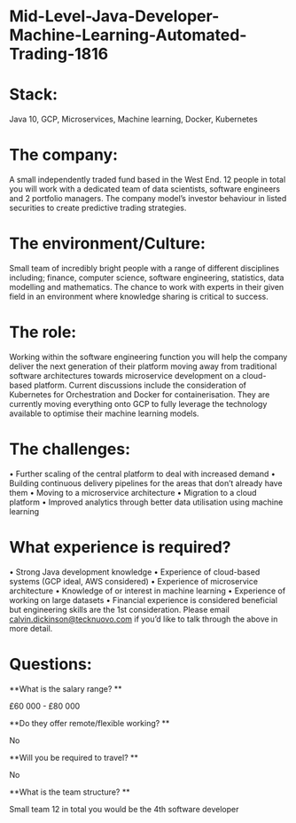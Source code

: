 # Mid-Level-Java-Developer-Machine-Learning-Automated-Trading-1816

# Stack: 

Java 10, GCP, Microservices, Machine learning, Docker, Kubernetes

# The company: 

A small independently traded fund based in the West End. 12 people in total you will work with a dedicated team of data scientists, software engineers and 2 portfolio managers. The company model’s investor behaviour in listed securities to create predictive trading strategies.

# The environment/Culture: 

Small team of incredibly bright people with a range of different disciplines including; finance, computer science, software engineering, statistics, data modelling and mathematics. The chance to work with experts in their given field in an environment where knowledge sharing is critical to success.

# The role: 

Working within the software engineering function you will help the company deliver the next generation of their platform moving away from traditional software architectures towards microservice development on a cloud-based platform. Current discussions include the consideration of Kubernetes for Orchestration and Docker for containerisation. They are currently moving everything onto GCP to fully leverage the technology available to optimise their machine learning models.

# The challenges: 
•	Further scaling of the central platform to deal with increased demand
•	Building continuous delivery pipelines for the areas that don’t already have them
•	Moving to a microservice architecture
•	Migration to a cloud platform
•	Improved analytics through better data utilisation using machine learning

# What experience is required?
•	Strong Java development knowledge
•	Experience of cloud-based systems (GCP ideal, AWS considered)
•	Experience of microservice architecture
•	Knowledge of or interest in machine learning
•	Experience of working on large datasets
•	Financial experience is considered beneficial but engineering skills are the 1st consideration.
Please email calvin.dickinson@tecknuovo.com if you’d like to talk through the above in more detail.

# Questions:
**What is the salary range? **

£60 000 - £80 000 

**Do they offer remote/flexible working? **

No

**Will you be required to travel? ** 

No

**What is the team structure? **

Small team 12 in total you would be the 4th software developer
